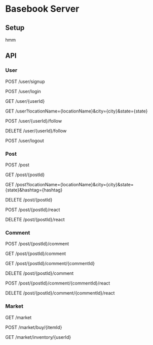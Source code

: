 # Basebook Server

## Setup

hmm

## API

### User

POST /user/signup

POST /user/login

GET /user/{userId}

GET /user?locationName={locationName}&city={city}&state={state}

POST /user/{userId}/follow

DELETE /user/{userId}/follow

POST /user/logout

### Post

POST /post

GET /post/{postId}

GET /post?locationName={locationName}&city={city}&state={state}&hashtag={hashtag}

DELETE /post/{postId}

POST /post/{postId}/react

DELETE /post/{postId}/react

### Comment

POST /post/{postId}/comment

GET /post/{postId}/comment

GET /post/{postId}/comment/{commentId}

DELETE /post/{postId}/comment

POST /post/{postId}/comment/{commentId}/react

DELETE /post/{postId}/comment/{commentId}/react

### Market

GET /market

POST /market/buy/{itemId}

GET /market/inventory/{userId}
